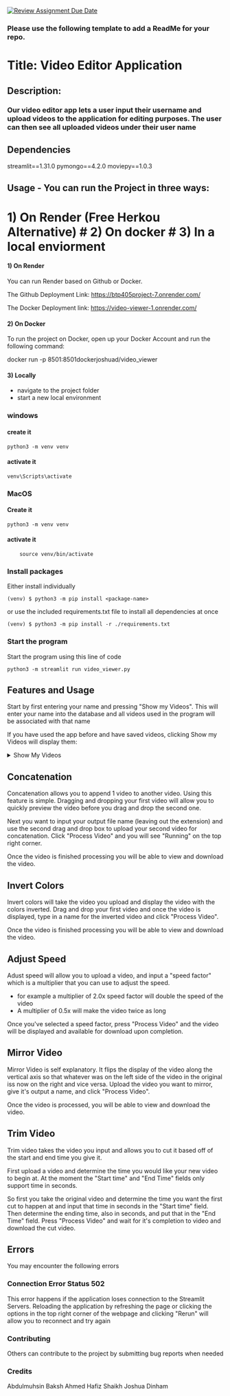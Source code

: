 [![Review Assignment Due Date](https://classroom.github.com/assets/deadline-readme-button-24ddc0f5d75046c5622901739e7c5dd533143b0c8e959d652212380cedb1ea36.svg)](https://classroom.github.com/a/545oUMxH)

### Please use the following template to add a ReadMe for your repo.

# Title: Video Editor Application
## Description:
### Our video editor app lets a user input their username and upload videos to the application for editing purposes. The user can then see all uploaded videos under their user name

## Dependencies
streamlit==1.31.0
pymongo==4.2.0
moviepy==1.0.3

## Usage - You can run the Project in three ways: 
# 1) On Render (Free Herkou Alternative)    # 2) On docker   # 3) In a local enviorment

#### 1) On Render
You can run Render based on Github or Docker.

The Github Deployment Link: https://btp405project-7.onrender.com/

The Docker Deployment link: https://video-viewer-1.onrender.com/


#### 2) On Docker
To run the project on Docker, open up your Docker Account and run the following command:

docker run -p 8501:8501dockerjoshuad/video_viewer 

#### 3) Locally
- navigate to the project folder
- start a new local environment
### windows
#### create it
```
python3 -m venv venv
```


#### activate it
```
venv\Scripts\activate
```

### MacOS
#### Create it
```
python3 -m venv venv
```

#### activate it
```
	source venv/bin/activate
```

### Install packages

Either install individually

```
(venv) $ python3 -m pip install <package-name>
```

 or use the included requirements.txt file to install all dependencies at once
 ```
 (venv) $ python3 -m pip install -r ./requirements.txt
```

### Start the program

Start the program using this line of code

```
python3 -m streamlit run video_viewer.py
```
## Features and Usage

Start by first entering your name and pressing "Show my Videos". 
This will enter your name into the database and all videos used in the program will be associated with that name

If you have used the app before and have saved videos, clicking Show my Videos will display them:
<details><summary> Show My Videos </summary>
<img width="550" alt="video_viewer-show-my-videos" src="https://github.com/BTP405/project-1-group-13-nbb/assets/122370310/aff44d82-70be-4fb1-b02a-819263f7bd41">
</details>

## Concatenation

Concatenation allows you to append 1 video to another video. Using this feature is simple. Dragging and dropping your first video will allow you to quickly preview the video before you drag and drop the second one.

Next you want to input your output file name (leaving out the extension) and use the second drag and drop box to upload your second video for concatenation. Click "Process Video" and you will see "Running" on the top right corner. 

Once the video is finished processing you will be able to view and download the video.

## Invert Colors

Invert colors will take the video you upload and display the video with the colors inverted.
Drag and drop your first video and once the video is displayed, type in a name for the inverted video and click "Process Video".

Once the video is finished processing you will be able to view and download the video.

## Adjust Speed

Adust speed will allow you to upload a video, and input a "speed factor" which is a multiplier that you can use to adjust the speed.
- for example a multiplier of 2.0x speed factor will double the speed of the video
- A multiplier of 0.5x will make the video twice as long

Once you've selected a speed factor, press "Process Video" and the video will be displayed and available for download upon completion.

## Mirror Video

Mirror Video is self explanatory. It flips the display of the video along the vertical axis so that whatever was on the left side of the video in the original iss now on the right and vice versa. Upload the video you want to mirror, give it's output a name, and click "Process Video". 

Once the video is processed, you will be able to view and download the video.

## Trim Video

Trim video takes the video you input and allows you to cut it based off of the start and end time you give it.

First upload a video and determine the time you would like your new video to begin at.
At the moment the "Start time" and "End Time" fields only support time in seconds.

So first you take the original video and determine the time you want the first cut to happen at and input that time in seconds in the "Start time" field. Then determine the ending time, also in seconds, and put that in the "End Time" field. Press "Process Video" and wait for it's completion to video and download the cut video.

## Errors

You may encounter the following errors
### Connection Error Status 502

This error happens if the application loses connection to the Streamlit Servers. Reloading the application by refreshing the page or clicking the options in the top right corner of the webpage and clicking "Rerun" will allow you to reconnect and try again

### Contributing

Others can contribute to the project by submitting bug reports when needed

### Credits
Abdulmuhsin Baksh
Ahmed Hafiz Shaikh
Joshua Dinham

